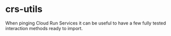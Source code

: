 # crs-utils
When pinging Cloud Run Services it can be useful to have a few fully tested interaction methods ready to import.
